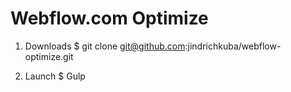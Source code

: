# Webflow.com Optimize


1) Downloads
$ git clone git@github.com:jindrichkuba/webflow-optimize.git

2) Launch
$ Gulp
